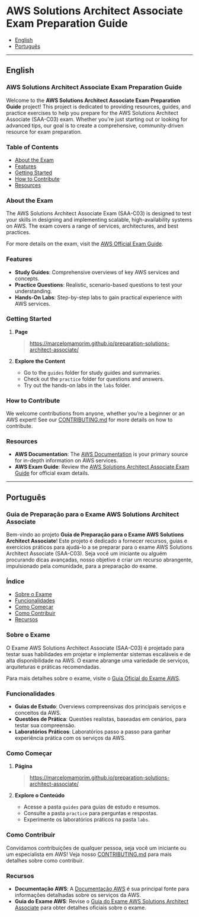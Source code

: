 # AWS Solutions Architect Associate Exam Preparation Guide

- [English](#english)
- [Português](#português)

---

## English

### AWS Solutions Architect Associate Exam Preparation Guide

Welcome to the **AWS Solutions Architect Associate Exam Preparation Guide** project! This project is dedicated to providing resources, guides, and practice exercises to help you prepare for the AWS Solutions Architect Associate (SAA-C03) exam. Whether you're just starting out or looking for advanced tips, our goal is to create a comprehensive, community-driven resource for exam preparation.

### Table of Contents

- [About the Exam](#about-the-exam)
- [Features](#features)
- [Getting Started](#getting-started)
- [How to Contribute](#how-to-contribute)
- [Resources](#resources)

### About the Exam

The AWS Solutions Architect Associate Exam (SAA-C03) is designed to test your skills in designing and implementing scalable, high-availability systems on AWS. The exam covers a range of services, architectures, and best practices.

For more details on the exam, visit the [AWS Official Exam Guide](https://aws.amazon.com/certification/certified-solutions-architect-associate/).

### Features

- **Study Guides**: Comprehensive overviews of key AWS services and concepts.
- **Practice Questions**: Realistic, scenario-based questions to test your understanding.
- **Hands-On Labs**: Step-by-step labs to gain practical experience with AWS services.

### Getting Started

1. **Page**
   > https://marcelomamorim.github.io/preparation-solutions-architect-associate/

2. **Explore the Content**
   - Go to the `guides` folder for study guides and summaries.
   - Check out the `practice` folder for questions and answers.
   - Try out the hands-on labs in the `labs` folder.

### How to Contribute

We welcome contributions from anyone, whether you’re a beginner or an AWS expert! See our [CONTRIBUTING.md](CONTRIBUTING.md) for more details on how to contribute.

### Resources

- **AWS Documentation**: The [AWS Documentation](https://docs.aws.amazon.com/) is your primary source for in-depth information on AWS services.
- **AWS Exam Guide**: Review the [AWS Solutions Architect Associate Exam Guide](https://aws.amazon.com/certification/certified-solutions-architect-associate/) for official exam details.

---

## Português

### Guia de Preparação para o Exame AWS Solutions Architect Associate

Bem-vindo ao projeto **Guia de Preparação para o Exame AWS Solutions Architect Associate**! Este projeto é dedicado a fornecer recursos, guias e exercícios práticos para ajudá-lo a se preparar para o exame AWS Solutions Architect Associate (SAA-C03). Seja você um iniciante ou alguém procurando dicas avançadas, nosso objetivo é criar um recurso abrangente, impulsionado pela comunidade, para a preparação do exame.

### Índice

- [Sobre o Exame](#sobre-o-exame)
- [Funcionalidades](#funcionalidades)
- [Como Começar](#como-começar)
- [Como Contribuir](#como-contribuir)
- [Recursos](#recursos)

### Sobre o Exame

O Exame AWS Solutions Architect Associate (SAA-C03) é projetado para testar suas habilidades em projetar e implementar sistemas escaláveis e de alta disponibilidade na AWS. O exame abrange uma variedade de serviços, arquiteturas e práticas recomendadas.

Para mais detalhes sobre o exame, visite o [Guia Oficial do Exame AWS](https://aws.amazon.com/certification/certified-solutions-architect-associate/).

### Funcionalidades

- **Guias de Estudo**: Overviews compreensivas dos principais serviços e conceitos da AWS.
- **Questões de Prática**: Questões realistas, baseadas em cenários, para testar sua compreensão.
- **Laboratórios Práticos**: Laboratórios passo a passo para ganhar experiência prática com os serviços da AWS.

### Como Começar

1. **Página**
   > https://marcelomamorim.github.io/preparation-solutions-architect-associate/

2. **Explore o Conteúdo**
   - Acesse a pasta `guides` para guias de estudo e resumos.
   - Consulte a pasta `practice` para perguntas e respostas.
   - Experimente os laboratórios práticos na pasta `labs`.

### Como Contribuir

Convidamos contribuições de qualquer pessoa, seja você um iniciante ou um especialista em AWS! Veja nosso [CONTRIBUTING.md](CONTRIBUTING.md) para mais detalhes sobre como contribuir.

### Recursos

- **Documentação AWS**: A [Documentação AWS](https://docs.aws.amazon.com/) é sua principal fonte para informações detalhadas sobre os serviços da AWS.
- **Guia do Exame AWS**: Revise o [Guia do Exame AWS Solutions Architect Associate](https://aws.amazon.com/certification/certified-solutions-architect-associate/) para obter detalhes oficiais sobre o exame.

